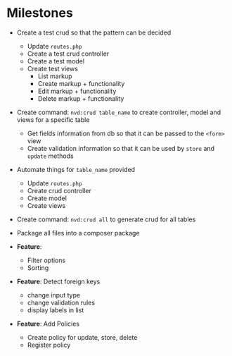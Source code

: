 # Milestones

- Create a test crud so that the pattern can be decided
    - Update `routes.php`
    - Create a test crud controller 
    - Create a test model
    - Create test views
        - List markup
        - Create markup + functionality
        - Edit markup + functionality
        - Delete markup + functionality

- Create command: `nvd:crud table_name` to create controller, model and views for a specific table
    - Get fields information from db so that it can be passed to the `<form>` view
    - Create validation information so that it can be used by `store` and `update` methods

- Automate things for `table_name` provided
    - Update `routes.php`
    - Create crud controller 
    - Create model
    - Create views

- Create command: `nvd:crud all` to generate crud for all tables

- Package all files into a composer package

- **Feature**: 
    - Filter options
    - Sorting

- **Feature**: Detect foreign keys
    - change input type
    - change validation rules
    - display labels in list

- **Feature**: Add Policies
    - Create policy for update, store, delete
    - Register policy